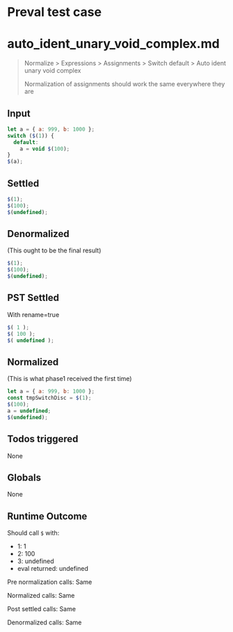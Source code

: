 # Preval test case

# auto_ident_unary_void_complex.md

> Normalize > Expressions > Assignments > Switch default > Auto ident unary void complex
>
> Normalization of assignments should work the same everywhere they are

## Input

`````js filename=intro
let a = { a: 999, b: 1000 };
switch ($(1)) {
  default:
    a = void $(100);
}
$(a);
`````


## Settled


`````js filename=intro
$(1);
$(100);
$(undefined);
`````


## Denormalized
(This ought to be the final result)

`````js filename=intro
$(1);
$(100);
$(undefined);
`````


## PST Settled
With rename=true

`````js filename=intro
$( 1 );
$( 100 );
$( undefined );
`````


## Normalized
(This is what phase1 received the first time)

`````js filename=intro
let a = { a: 999, b: 1000 };
const tmpSwitchDisc = $(1);
$(100);
a = undefined;
$(undefined);
`````


## Todos triggered


None


## Globals


None


## Runtime Outcome


Should call `$` with:
 - 1: 1
 - 2: 100
 - 3: undefined
 - eval returned: undefined

Pre normalization calls: Same

Normalized calls: Same

Post settled calls: Same

Denormalized calls: Same
